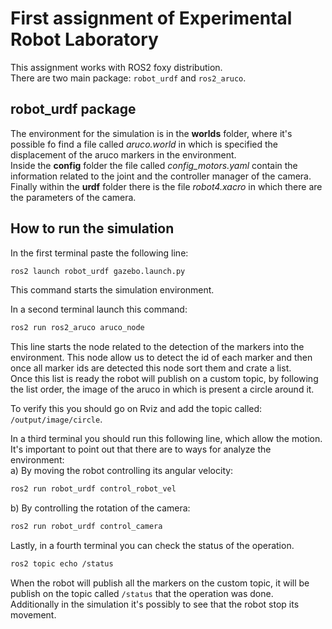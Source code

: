 # First assignment of Experimental Robot Laboratory   
This assignment works with ROS2 foxy distribution.   
There are two main package: `robot_urdf` and `ros2_aruco`.   

## robot_urdf package
The environment for the simulation is in the **worlds** folder, where it's possible fo find a file called *aruco.world* in which is specified the displacement of the aruco markers in the environment.   
Inside the **config** folder the file called *config_motors.yaml* contain the information related to the joint and the controller manager of the camera.
Finally within the **urdf** folder there is the file *robot4.xacro* in which there are the parameters of the camera.

## How to run the simulation

In the first terminal paste the following line:   
```bash
ros2 launch robot_urdf gazebo.launch.py
```
This command starts the simulation environment.

In a second terminal launch this command:
```bash
ros2 run ros2_aruco aruco_node
```
This line starts the node related to the detection of the markers into the environment. This node allow us to detect the id of each marker and then once all marker ids are detected this node sort them and crate a list.   
Once this list is ready the robot will publish on a custom topic, by following the list order, the image of the aruco in which is present a circle around it.   

To verify this you should go on Rviz and add the topic called: `/output/image/circle`.   

In a third terminal you should run this following line, which allow the motion. It's important to point out that there are to ways for analyze the environment:   
a) By moving the robot controlling its angular velocity:   
```bash
ros2 run robot_urdf control_robot_vel
```   
b) By controlling the rotation of the camera:   
```bash
ros2 run robot_urdf control_camera
```  

Lastly, in a fourth terminal you can check the status of the operation.   
```bash
ros2 topic echo /status
```   
When the robot will publish all the markers on the custom topic, it will be publish on the topic called `/status` that the operation was done.   
Additionally in the simulation it's possibly to see that the robot stop its movement.
